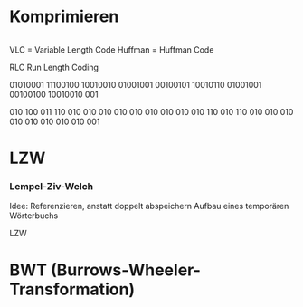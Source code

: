 # Komprimieren

```

```

VLC = Variable Length Code
Huffman = Huffman Code

RLC Run Length Coding


01010001
11100100
10010010
01001001
00100101
10010110
01001001
00100100
10010010
001

010
100
011
110
010
010
010
010
010
010
010
010
010
110
010
110
010
010
010
010
010
010
010
010
001


# LZW
### Lempel-Ziv-Welch

Idee: Referenzieren, anstatt doppelt abspeichern
Aufbau eines temporären Wörterbuchs

LZW


# BWT (Burrows-Wheeler-Transformation)

